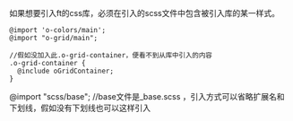 如果想要引入ft的css库，必须在引入的scss文件中包含被引入库的某一样式。
```
@import 'o-colors/main';
@import "o-grid/main";

//假如没加入此.o-grid-container，便看不到从库中引入的内容
.o-grid-container {
  @include oGridContainer;
}
```

@import "scss/base";   //base文件是_base.scss ，引入方式可以省略扩展名和下划线，假如没有下划线也可以这样引入